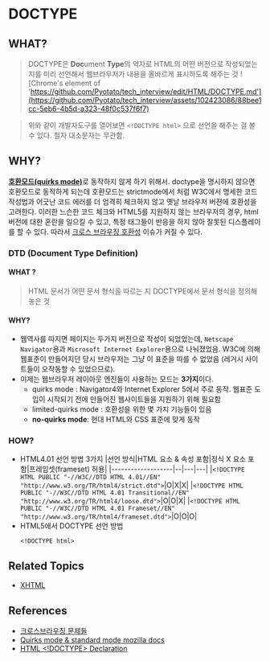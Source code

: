 # DOCTYPE

## WHAT?

> DOCTYPE은 **Doc**ument **Type**의 약자로 HTML의 어떤 버전으로 작성되었는 지를 미리 선언해서 웹브라우저가 내용을 올바르게 표시하도록 해주는 것
![Chrome's element of 'https://github.com/Pyotato/tech_interview/edit/HTML/DOCTYPE.md'](https://github.com/Pyotato/tech_interview/assets/102423086/88bee1cc-5eb6-4b5d-a323-48f0c537f6f7)

> 위와 같이 개발자도구를 열어보면 `<!DOCTYPE html>` 으로 선언을 해주는 걸 볼 수 있다. 철자 대소문자는 무관함.

## WHY?
[**호환모드(quirks mode)**](https://github.com/Pyotato/tech_interview/edit/HTML/DOCTYPE.md#Quirks_mode)로 동작하지 않게 하기 위해서. doctype을 명시하지 않으면 호환모드로 동작하게 되는데 호환모드는 strictmode에서 처럼 W3C에서 명세한 코드 작성법과 어긋난 코드 에러를 더 엄격히 체크하지 않고 옛날 브라우저 버젼에 호환성을 고려한다.
이러한 느슨한 코드 체크와 HTML5를 지원하지 않는 브라우저의 경우, html 버전에 대한 혼란을 일으킬 수 있고, 특정 태그들이 반응을 하지 않아 잘못된 디스플레이를 할 수 있다. 따라서 [크로스 브라우징 호환성](https://github.com/Pyotato/tech_interview/edit/HTML/CrossBrowsingIncompatibility.md) 이슈가 커질 수 있다. 

### DTD (Document Type Definition)
#### WHAT ?
>  HTML 문서가 어떤 문서 형식을 따르는 지 DOCTYPE에서 문서 형식을 정의해 놓은 것
#### WHY?
* 웹역사를 따지면 페이지는 두가지 버전으로 작성이 되었었는데, `Netscape Navigator`용과 `Microsoft Internet Explorer`용으로 나눠졌었음. W3C에 의해 웹표준이 만들어지던 당시 브라우저는 그냥 이 표준을 따를 수 없었음 (레거시 사이트들이 오작동할 수 있었으므로).
* 이제는 웹브라우저 레이아웃 엔진들이 사용하는 모드는 **3가지**이다.
    * quirks mode : Navigator4와 Internet Explorer 5에서 주로 동작. 웹표준 도입이 시작되기 전에 만들어진 웹사이트들을 지원하기 위해 필요함
    * limited-quirks mode : 호환성을 위한 몇 가지 기능들이 있음
    * **no-quirks mode**:  현대 HTML와 CSS 표준에 맞게 동작
### HOW?
* HTML4.01 선언 방법 3가지
  |선언 방식|HTML 요소 & 속성 포함|정식 X 요소 포함|프레임셋(frameset) 허용|
  |-------------------|--|---|---|
  |`<!DOCTYPE HTML PUBLIC "-//W3C//DTD HTML 4.01//EN" "http://www.w3.org/TR/html4/strict.dtd">`|O|X|X|
  |`<!DOCTYPE HTML PUBLIC "-//W3C//DTD HTML 4.01 Transitional//EN" "http://www.w3.org/TR/html4/loose.dtd">`|O|O|X|
  |`<!DOCTYPE HTML PUBLIC "-//W3C//DTD HTML 4.01 Frameset//EN" "http://www.w3.org/TR/html4/frameset.dtd">`|O|O|O|
* HTML5에서 DOCTYPE 선언 방법
  ```
  <!DOCTYPE html>
  ```
## Related Topics
* [XHTML]()

## References
* [크로스브라우징 문제들](https://www.browserstack.com/guide/common-cross-browser-compatibility-issues)
* [Quirks mode & standard mode mozilla docs](https://developer.mozilla.org/en-US/docs/Web/HTML/Quirks_Mode_and_Standards_Mode)
* [HTML <!DOCTYPE> Declaration](https://www.w3schools.com/tags/tag_doctype.ASP)

